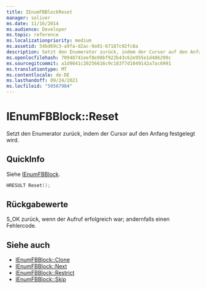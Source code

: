 ```yaml
---
title: IEnumFBBlockReset
manager: soliver
ms.date: 11/16/2014
ms.audience: Developer
ms.topic: reference
ms.localizationpriority: medium
ms.assetid: 54bd69c3-a9fa-d2ac-9a91-67187c92fc8a
description: Setzt den Enumerator zurück, indem der Cursor auf den Anfang festgelegt wird.
ms.openlocfilehash: 70948741eef8e98bf922b43c62e955e1d486299c
ms.sourcegitcommit: a1d9041c20256616c9c183f7d1049142a7ac6991
ms.translationtype: MT
ms.contentlocale: de-DE
ms.lasthandoff: 09/24/2021
ms.locfileid: "59567984"
---
```

# <a name="ienumfbblockreset"></a>IEnumFBBlock::Reset

Setzt den Enumerator zurück, indem der Cursor auf den Anfang festgelegt wird.
  
## <a name="quick-info"></a>QuickInfo

Siehe [IEnumFBBlock](ienumfbblock.md).
  
```cpp
HRESULT Reset();
```

## <a name="return-values"></a>Rückgabewerte

S_OK zurück, wenn der Aufruf erfolgreich war; andernfalls einen Fehlercode.
  
## <a name="see-also"></a>Siehe auch

- [IEnumFBBlock::Clone](ienumfbblock-clone.md)  
- [IEnumFBBlock::Next](ienumfbblock-next.md)  
- [IEnumFBBlock::Restrict](ienumfbblock-restrict.md)  
- [IEnumFBBlock::Skip](ienumfbblock-skip.md)

